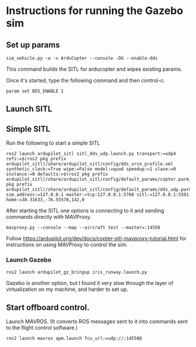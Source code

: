 # Instructions for running the Gazebo sim

## Set up params
```
sim_vehicle.py -w -v ArduCopter --console -DG --enable-dds
```
This command builds the SITL for arducopter and wipes existing params.

Once it's started, type the following command and then control-c:
```
param set DDS_ENABLE 1
```

## Launch SITL

## Simple SITL

Run the following to start a simple SITL

```
ros2 launch ardupilot_sitl sitl_dds_udp.launch.py transport:=udp4 refs:=$(ros2 pkg prefix ardupilot_sitl)/share/ardupilot_sitl/config/dds_xrce_profile.xml synthetic_clock:=True wipe:=False model:=quad speedup:=1 slave:=0 instance:=0 defaults:=$(ros2 pkg prefix ardupilot_sitl)/share/ardupilot_sitl/config/default_params/copter.parm,$(ros2 pkg prefix ardupilot_sitl)/share/ardupilot_sitl/config/default_params/dds_udp.parm sim_address:=127.0.0.1 master:=tcp:127.0.0.1:5760 sitl:=127.0.0.1:5501 home:=38.31633,-76.55578,142,0
```

After starting the SITL one options is connecting to it and sending commands directly with MAVProxy.

```
mavproxy.py --console --map --aircraft test --master=:14550
```

Follow https://ardupilot.org/dev/docs/copter-sitl-mavproxy-tutorial.html for instructions on using MAVProxy to control the sim.


### Launch Gazebo
```
ros2 launch ardupilot_gz_bringup iris_runway.launch.py
```
Gazebo is another option, but I found it very slow through the layer of virtualization on my machine, and harder to set up. 


## Start offboard control.

Launch MAVROS. (It converts ROS messages sent to it into commands sent to the flight control software.)

```
ros2 launch mavros apm.launch fcu_url:=udp://:14550@
```



